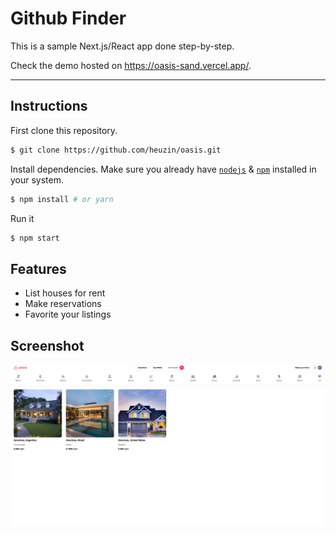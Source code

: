 # Github Finder

This is a sample Next.js/React app done step-by-step.

Check the demo hosted on https://oasis-sand.vercel.app/.

---

## Instructions

First clone this repository.

```bash
$ git clone https://github.com/heuzin/oasis.git
```

Install dependencies. Make sure you already have [`nodejs`](https://nodejs.org/en/) & [`npm`](https://www.npmjs.com/)
installed in your system.

```bash
$ npm install # or yarn
```

Run it

```bash
$ npm start
```

## Features

- List houses for rent
- Make reservations
- Favorite your listings

## Screenshot

![GitHub Logo](/public/images/oasis.png)
